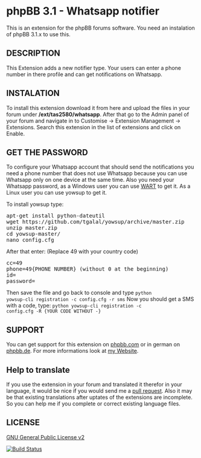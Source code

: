 phpBB 3.1 - Whatsapp notifier
==========================
This is an extension for the phpBB forums software. You need an instalation of phpBB 3.1.x to use this.

DESCRIPTION
-------
This Extension adds a new notifier type. Your users can enter a phone number in there profile and can get notifications on Whatsapp.

INSTALATION
----------
To install this extension download it from here and upload the files in your forum under <b>/ext/tas2580/whatsapp</b>.
After that go to the Admin panel of your forum and navigate in to Customise -> Extension Management -> Extensions. Search
this extension in the list of extensions and click on Enable.

GET THE PASSWORD
----------------
To configure your Whatsapp account that should send the notifications you need a phone number that does not use Whatsapp because you can
use Whatsapp only on one device at the same time. Also you need your Whatsapp password, as a Windows user you can use <a href="https://github.com/mgp25/WART">WART</a> to get it.
As a Linux user you can use yowsup to get it.

To install yowsup type:
<pre>apt-get install python-dateutil
wget https://github.com/tgalal/yowsup/archive/master.zip
unzip master.zip
cd yowsup-master/
nano config.cfg</pre>
After that enter: (Replace 49 with your country code)
<pre>cc=49
phone=49{PHONE NUMBER} (without 0 at the beginning)
id=
password=</pre>
Then save the file and go back to console and type
<code>python yowsup-cli registration -c config.cfg -r sms</code>
Now you should get a SMS with a code, type:
<code>python yowsup-cli registration -c config.cfg -R {YOUR CODE WITHOUT -}</code>

SUPPORT
-------
You can get support for this extension on <a href="https://www.phpbb.com/community/viewtopic.php?f=456&t=2320511">phpbb.com</a>
or in german on <a href="https://www.phpbb.de/community/viewtopic.php?f=149&t=234623">phpbb.de</a>. For more informations look at
<a href="https://tas2580.net/downloads/download-14.html">my Website</a>.

Help to translate
-----------------
If you use the extension in your forum and translated it therefor in your language, it would be nice if you would send me a <a href="https://help.github.com/articles/using-pull-requests/">pull request</a>. Also it may be that existing translations after uptates of the extensions are incomplete. So you can help me if you complete or correct existing language files.

LICENSE
-------
<a href="http://opensource.org/licenses/gpl-2.0.php">GNU General Public License v2</a>

[![Build Status](https://travis-ci.org/tas2580/phpBB-3.1-Whatsapp-notifier.svg?branch=master)](https://travis-ci.org/tas2580/phpBB-3.1-Whatsapp-notifier)

